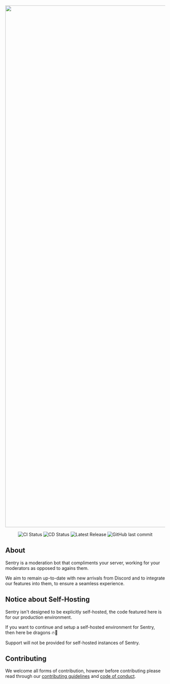 <div align="center">
	<br />
	<p>
		<a href="https://sentry.penpow.dev"><img src="https://cdn.penpow.dev/u/SentryTransparent.png" width="1638" alt="Sentry"/></a>
	</p>
	<img alt="CI Status" src="https://github.com/PenPow/Sentry/actions/workflows/CI.yml/badge.svg?branch=main&event=push" />
	<img alt="CD Status" src="https://github.com/PenPow/Sentry/actions/workflows/CD.yml/badge.svg" />
	<img alt="Latest Release" src="https://ghcr-badge.egpl.dev/penpow/sentry/latest_tag?color=limegreen"/>
	<img alt="GitHub last commit" src="https://img.shields.io/github/last-commit/PenPow/Sentry?color=32CD32&label=Last%20Commit">
</div>

## About

Sentry is a moderation bot that compliments your server, working for your moderators as opposed to agains them.

We aim to remain up-to-date with new arrivals from Discord and to integrate our features into them, to ensure a seamless experience.

## Notice about Self-Hosting

Sentry isn't designed to be explicitly self-hosted, the code featured here is for our production environment.

If you want to continue and setup a self-hosted environment for Sentry, then here be dragons 🔥🐉

Support will not be provided for self-hosted instances of Sentry.

## Contributing

We welcome all forms of contribution, however before contributing please read through our [contributing guidelines](.github/CONTRIBUTING.md) and [code of conduct](.github/CODE_OF_CONDUCT.md).

